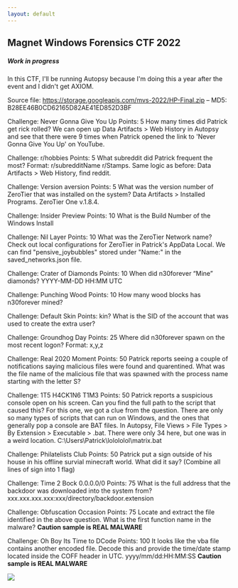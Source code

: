 ```yaml
---
layout: default
---
```


## Magnet Windows Forensics CTF 2022
##### Work in progress 

In this CTF, I'll be running Autopsy because I'm doing this a year after the event and I didn't get AXIOM.

Source file: https://storage.googleapis.com/mvs-2022/HP-Final.zip – MD5: B28EE46B0CD62165D82AE41ED852D3BF

Challenge: Never Gonna Give You Up
Points: 5
How many times did Patrick get rick rolled?
We can open up Data Artifacts > Web History in Autopsy and see that there were 9 times when Patrick opened the link to 'Never Gonna Give You Up' on YouTube.

Challenge: r/hobbies
Points: 5
What subreddit did Patrick frequent the most? Format: r/subredditName
r/Stamps. Same logic as before: Data Artifacts > Web History, find reddit. 

Challenge: Version aversion
Points: 5
What was the version number of ZeroTier that was installed on the system?
Data Artifacts > Installed Programs. ZeroTier One v.1.8.4.

Challenge: Insider Preview 
Points: 10
What is the Build Number of the Windows Install


Challenge: Nil Layer 
Points: 10
What was the ZeroTier Network name?
Check out local configurations for ZeroTier in Patrick's AppData Local. We can find "pensive_joybubbles" stored under "Name:" in the saved_networks.json file.

Challenge: Crater of Diamonds 
Points: 10
When did n30forever “Mine” diamonds? YYYY-MM-DD HH:MM UTC

Challenge: Punching Wood 
Points: 10
How many wood blocks has n30forever mined?

Challenge: Default Skin
Points: kin?
What is the SID of the account that was used to create the extra user?

Challenge: Groundhog Day
Points: 25
Where did n30forever spawn on the most recent logon? Format: x,y,z

Challenge: Real 2020 Moment 
Points: 50
Patrick reports seeing a couple of notifications saying malicious files were found and quarentined. What was the file name of the malicious file that was spawned with the process name starting with the letter S?

Challenge: 1T5 H4CK1N6 T1M3 
Points: 50
Patrick reports a suspicious console open on his screen. Can you find the full path to the script that caused this?
For this one, we got a clue from the question. There are only so many types of scripts that can run on Windows, and the ones that generally pop a console are BAT files. In Autopsy, File Views > File Types > By Extension > Executable > .bat. There were only 34 here, but one was in a weird location. C:\Users\Patrick\lolololol\matrix.bat

Challenge: Philatelists Club 
Points: 50
Patrick put a sign outside of his house in his offline survial minecraft world. What did it say? (Combine all lines of sign into 1 flag)

Challenge: Time 2 Bock 0.0.0.0/0 
Points: 75
What is the full address that the backdoor was downloaded into the system from? xxx.xxx.xxx.xxx:xxx/directory/backdoor.extension

Challenge: Obfuscation Occasion 
Points: 75
Locate and extract the file identified in the above question. What is the first function name in the malware? **Caution sample is REAL MALWARE**

Challenge: Oh Boy Its Time to DCode 
Points: 100
It looks like the vba file contains another encoded file. Decode this and provide the time/date stamp located inside the COFF header in UTC. yyyy/mm/dd:HH:MM:SS **Caution sample is REAL MALWARE**

![](https://yaboygmoney.github.io/htb/images/log.png)
